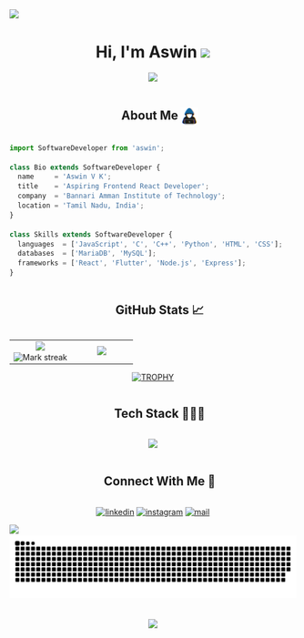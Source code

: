 <!-- Gradient horizontal divider -->
<img src="https://user-images.githubusercontent.com/73097560/115834477-dbab4500-a447-11eb-908a-139a6edaec5c.gif">

<!--<img align="left" src="https://user-images.githubusercontent.com/65187002/144930161-2f783401-8d27-4fdf-a2f7-cc0ba32f1f1f.gif" width="21%" style="display:inline;"><img align="right" src="https://user-images.githubusercontent.com/65187002/144930161-2f783401-8d27-4fdf-a2f7-cc0ba32f1f1f.gif" width="21%" style="display:inline;">-->
<!-- ![Header](./github-header-image.png) -->
<h1 align="center"><b>Hi, I'm Aswin</b> <img src="https://media.giphy.com/media/hvRJCLFzcasrR4ia7z/giphy.gif" width="35"></h1>

<!-- Introduction section with text animation -->
<p align="center">
  <a href="https://github.com/DenverCoder1/readme-typing-svg">
    <img src="https://readme-typing-svg.herokuapp.com?font=Time+New+Roman&color=cyan&size=25&center=true&vCenter=true&width=600&height=100&lines=Hi+there,+Welcome!..%E2%9D%A4%EF%B8%8F;++Self-taught+Front-End+Developer,;AI+and+DS+Student,;Active+Learner/Researcher,;Love+to+learn+new+stuffs..%E2%9D%A4%EF%B8%8F"></a>
</p>



<!-- About Me -->
<div id="user-content-toc">
  <ul align="center">
    <summary><h2 style="display: inline-block">About Me <img src="https://github.com/0xAbdulKhalid/0xAbdulKhalid/raw/main/assets/mdImages/about_me.gif" width = 30px align="center"></h2></summary>
  </ul>
</div>

```js
import SoftwareDeveloper from 'aswin';

class Bio extends SoftwareDeveloper {
  name     = 'Aswin V K';
  title    = 'Aspiring Frontend React Developer';
  company  = 'Bannari Amman Institute of Technology';
  location = 'Tamil Nadu, India';
}

class Skills extends SoftwareDeveloper {
  languages  = ['JavaScript', 'C', 'C++', 'Python', 'HTML', 'CSS'];
  databases  = ['MariaDB', 'MySQL'];
  frameworks = ['React', 'Flutter', 'Node.js', 'Express'];
}

```
<!-- GitHub Stats and Trophy section -->
<div id="user-content-toc">
  <ul align="center">
    <summary><h2 style="display: inline-block">GitHub Stats 📈</h2></summary>
  </ul>
</div>
<p align="center">
  <!-- GitHub Stats -->
  <table align="center">
    <tr border="none">
      <td width="50%" align="center">
        <img src="https://github-readme-stats.vercel.app/api?username=aswin09032006&theme=dark&hide_border=true&show_icons=true&count_private=true" />
        <br />
        <img title="🔥 Get streak stats for your profile at git.io/streak-stats" alt="Mark streak" src="https://github-readme-streak-stats.herokuapp.com/?user=aswin09032006&theme=dark&hide_border=true" /> 
      </td>
      <td width="50%" align="center">
        <img src="https://github-readme-stats.anuraghazra1.vercel.app/api/top-langs/?username=aswin09032006&theme=dark&hide_border=true&no-bg=true&no-frame=true&langs_count=10"/>
      </td>
    </tr>
  </table>

  <!-- GitHub Trophy -->
  <div align="center">
    <a href="https://github.com/ryo-ma/github-profile-trophy" title="Go to Source">
      <img src="https://github-profile-trophy.vercel.app/?username=aswin09032006&theme=github&row=1&column=7&margin-h=15&margin-w=5&no-bg=true" alt="TROPHY" />
    </a>
  </div>
</p>

<!-- Technologies I Know section -->
<div id="user-content-toc">
  <ul align="center">
    <summary><h2 style="display: inline-block">Tech Stack 👨🏻‍💻</h2></summary>
  </ul>
</div>
<!-- Tech stack icons -->
<p align="center">
  <img src="https://skillicons.dev/icons?i=react,nodejs,mysql,html,css,javascript,github,git,vscode,figma,flutter,c,cpp,python,dart&perline=6" />
</p>

<!-- Connect With Me section -->
<div id="user-content-toc">
  <ul align="center">
    <summary><h2 style="display: inline-block">Connect With Me 🤝</h2></summary>
  </ul>
</div>
<!-- Icons and links -->
<p align="center">
  <p align="center">
  <a href="https://www.linkedin.com/in/vkaswin" target="blank"><img align="center" src="https://user-images.githubusercontent.com/88904952/234979284-68c11d7f-1acc-4f0c-ac78-044e1037d7b0.png" alt="linkedin" height="50" width="50" /></a>
  <a href="https://www.instagram.com/aswxn._03" target="blank"><img align="center" src="https://user-images.githubusercontent.com/88904952/234981169-2dd1e58f-4b7e-468c-8213-034ba62156c3.png" alt="instagram" height="50" width="50" /></a>
  <a href="mailto:vkaswinkanan@gmail.com" target="blank"><img align="center" src="https://user-images.githubusercontent.com/88904952/234982196-562aea17-5532-4550-8c08-1c7cb994a541.png" alt="mail" height="50" width="50" /></a>
</p>

</p>


<!-- Gradient horizontal divider at the bottom -->
<img src="https://user-images.githubusercontent.com/73097560/115834477-dbab4500-a447-11eb-908a-139a6edaec5c.gif">

<!-- Snake animation -->
<div align="center">
  <img src="https://github.com/1999AZZAR/1999AZZAR/blob/readme/resources/img/grid-snake.svg" alt="snake" />
</div>

<br>
<br>
<div align="center">
  <img src="https://profile-counter.glitch.me/aswin09032006/count.svg?"  />
</div>
